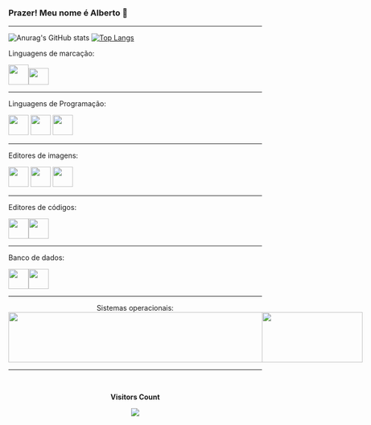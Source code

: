 ### Prazer! Meu nome é Alberto 👋

<!--
**Alberto-MeloL/Alberto-MeloL** is a ✨ _special_ ✨ repository because its `README.md` (this file) appears on your GitHub profile.

Here are some ideas to get you started:

- 🔭 I’m currently working on ...
- 🌱 I’m currently learning ...
- 👯 I’m looking to collaborate on ...
- 🤔 I’m looking for help with ...
- 💬 Ask me about ...
- 📫 How to reach me: ...
- 😄 Pronouns: ...
- ⚡ Fun fact: ...
-->
<hr>

![Anurag's GitHub stats](https://github-readme-stats.vercel.app/api?username=Alberto-MeloL&show_icons=true&theme=dracula)     [![Top Langs](https://github-readme-stats.vercel.app/api/top-langs/?username=Alberto-MeloL&layout=donut&icons=true&theme=dracula)](https://github.com/Alberto-MeloL/github-readme-stats)
  
  
  <div style="display: inline_block">
    <p>Linguagens de marcação:</p>
            <img src="https://cdn.jsdelivr.net/gh/devicons/devicon/icons/css3/css3-original-wordmark.svg" width="40" height="40"/><img src="https://cdn.jsdelivr.net/gh/devicons/devicon/icons/html5/html5-original.svg" width="40" height="33" />
    <hr>
    <p>Linguagens de Programação:</p>
           <img src="https://cdn.jsdelivr.net/gh/devicons/devicon/icons/java/java-plain-wordmark.svg" width="40" height="40" /> <img src="https://cdn.jsdelivr.net/gh/devicons/devicon/icons/javascript/javascript-original.svg" width="40" height="40"/>
            <img src="https://cdn.jsdelivr.net/gh/devicons/devicon/icons/php/php-original.svg" width="40" height="40"/>
    <hr>
    <p>Editores de imagens:</p>
    <img src="https://cdn.jsdelivr.net/gh/devicons/devicon/icons/gimp/gimp-original-wordmark.svg" width="40" height="40"/>
            <img src="https://cdn.jsdelivr.net/gh/devicons/devicon/icons/canva/canva-original.svg" width="40" height="40"/>
            <img src="https://cdn.jsdelivr.net/gh/devicons/devicon/icons/figma/figma-original.svg" width="40" height="40"/>
    <hr>
    <p>Editores de códigos:</p>
      <img src="https://cdn.jsdelivr.net/gh/devicons/devicon/icons/vscode/vscode-original-wordmark.svg" width="40" height="40"/><img src="https://cdn.jsdelivr.net/gh/devicons/devicon/icons/phpstorm/phpstorm-plain-wordmark.svg" width="40" height="40"/>
   </div>    

   <hr>
   <p>Banco de dados:</p>
   
   <img src="https://cdn.jsdelivr.net/gh/devicons/devicon/icons/mysql/mysql-original-wordmark.svg" width="40" height="40"/><img src="https://cdn.jsdelivr.net/gh/devicons/devicon/icons/postgresql/postgresql-original-wordmark.svg" width="40" height="40"/>
          
          

<hr>
<center> <h1">Sistemas operacionais:</h1></center>
<div style="display: flex">
   <img src="https://cdn.jsdelivr.net/gh/devicons/devicon/icons/linux/linux-original.svg" width="560" height="100"/>
<img src="https://cdn.jsdelivr.net/gh/devicons/devicon/icons/windows8/windows8-original.svg" width="200" height="100"/>
  </div>
   <hr>
   <div align="center">
    <br><p align="center"><b>Visitors Count</b></p>  
    <p align="center"><img align="center" src="https://profile-counter.glitch.me/{Alberto-MeloL}/count.svg" /></p> 
    <br>
  </div>
